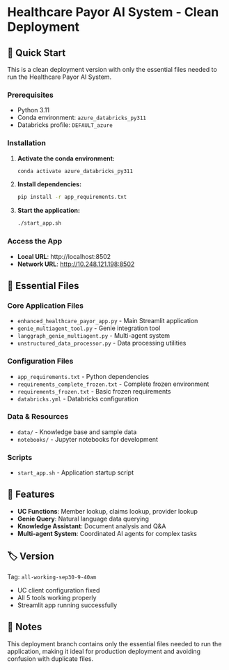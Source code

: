 # Healthcare Payor AI System - Clean Deployment

## 🚀 Quick Start

This is a clean deployment version with only the essential files needed to run the Healthcare Payor AI System.

### Prerequisites
- Python 3.11
- Conda environment: `azure_databricks_py311`
- Databricks profile: `DEFAULT_azure`

### Installation

1. **Activate the conda environment:**
   ```bash
   conda activate azure_databricks_py311
   ```

2. **Install dependencies:**
   ```bash
   pip install -r app_requirements.txt
   ```

3. **Start the application:**
   ```bash
   ./start_app.sh
   ```

### Access the App
- **Local URL**: http://localhost:8502
- **Network URL**: http://10.248.121.198:8502

## 📁 Essential Files

### Core Application Files
- `enhanced_healthcare_payor_app.py` - Main Streamlit application
- `genie_multiagent_tool.py` - Genie integration tool
- `langgraph_genie_multiagent.py` - Multi-agent system
- `unstructured_data_processor.py` - Data processing utilities

### Configuration Files
- `app_requirements.txt` - Python dependencies
- `requirements_complete_frozen.txt` - Complete frozen environment
- `requirements_frozen.txt` - Basic frozen requirements
- `databricks.yml` - Databricks configuration

### Data & Resources
- `data/` - Knowledge base and sample data
- `notebooks/` - Jupyter notebooks for development

### Scripts
- `start_app.sh` - Application startup script

## 🔧 Features

- **UC Functions**: Member lookup, claims lookup, provider lookup
- **Genie Query**: Natural language data querying
- **Knowledge Assistant**: Document analysis and Q&A
- **Multi-agent System**: Coordinated AI agents for complex tasks

## 🏷️ Version

Tag: `all-working-sep30-9-40am`
- UC client configuration fixed
- All 5 tools working properly
- Streamlit app running successfully

## 📝 Notes

This deployment branch contains only the essential files needed to run the application, making it ideal for production deployment and avoiding confusion with duplicate files.
